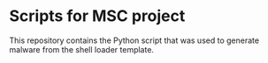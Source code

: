 # Scripts for MSC project
This repository contains the Python script that was used to generate malware from the shell loader template.
